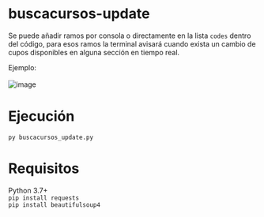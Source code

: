 # buscacursos-update

Se puede añadir ramos por consola o directamente en la lista `codes` dentro del código, para esos ramos la terminal avisará cuando exista un cambio de cupos disponibles en alguna sección en tiempo real.

Ejemplo: <br /> <br />
![image](https://user-images.githubusercontent.com/42097398/180851690-88682581-ed36-450f-8b83-ad55f1aa7e43.png)

# Ejecución
`py buscacursos_update.py`

# Requisitos
Python 3.7+ <br />
`pip install requests` <br />
`pip install beautifulsoup4`
